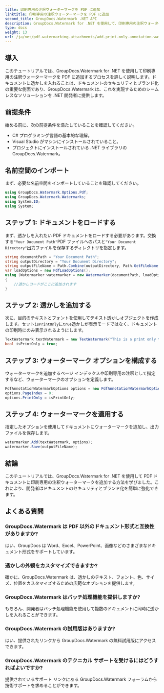```yaml
---
title: 印刷専用の注釈ウォーターマークを PDF に追加
linktitle: 印刷専用の注釈ウォーターマークを PDF に追加
second_title: GroupDocs.Watermark .NET API
description: GroupDocs.Watermark for .NET を使用して、印刷専用の注釈ウォーターマークを PDF に追加する方法を学びます。ドキュメントのセキュリティとブランディングを簡単に強化します。
type: docs
weight: 13
url: /ja/net/pdf-watermarking-attachments/add-print-only-annotation-watermark-pdf/
---
```

## 導入
このチュートリアルでは、GroupDocs.Watermark for .NET を使用して印刷専用の注釈ウォーターマークを PDF に追加するプロセスを詳しく説明します。ドキュメントに透かしを入れることは、ドキュメントのセキュリティとブランド化の重要な側面であり、GroupDocs.Watermark は、これを実現するためのシームレスなソリューションを .NET 開発者に提供します。
## 前提条件
始める前に、次の前提条件を満たしていることを確認してください。
- C# プログラミング言語の基本的な理解。
- Visual Studio がマシンにインストールされていること。
- プロジェクトにインストールされている .NET ライブラリの GroupDocs.Watermark。

## 名前空間のインポート
まず、必要な名前空間をインポートしていることを確認してください。
```csharp
using GroupDocs.Watermark.Options.Pdf;
using GroupDocs.Watermark.Watermarks;
using System.IO;
using System;
```
## ステップ 1: ドキュメントをロードする
まず、透かしを入れたい PDF ドキュメントをロードする必要があります。交換する`"Your Document Path"`PDF ファイルへのパスと`"Your Document Directory"`出力ファイルを保存するディレクトリを指定します。
```csharp
string documentPath = "Your Document Path";
string outputDirectory = "Your Document Directory";
string outputFileName = Path.Combine(outputDirectory, Path.GetFileName(documentPath));
var loadOptions = new PdfLoadOptions();
using (Watermarker watermarker = new Watermarker(documentPath, loadOptions))
{
    //透かしコードがここに追加されます
}
```
## ステップ 2: 透かしを追加する
次に、目的のテキストとフォントを使用してテキスト透かしオブジェクトを作成します。セット`isPrintOnly`に`true`透かしが表示モードではなく、ドキュメントの印刷時にのみ表示されるようにします。
```csharp
TextWatermark textWatermark = new TextWatermark("This is a print only test watermark. It won't appear in view mode.", new Font("Arial", 8));
bool isPrintOnly = true;
```
## ステップ 3: ウォーターマーク オプションを構成する
ウォーターマークを追加するページ インデックスや印刷専用の注釈として指定するなど、ウォーターマークのオプションを定義します。
```csharp
PdfAnnotationWatermarkOptions options = new PdfAnnotationWatermarkOptions();
options.PageIndex = 0;
options.PrintOnly = isPrintOnly;
```
## ステップ 4: ウォーターマークを適用する
指定したオプションを使用してドキュメントにウォーターマークを追加し、出力ファイルを保存します。
```csharp
watermarker.Add(textWatermark, options);
watermarker.Save(outputFileName);
```

## 結論
このチュートリアルでは、GroupDocs.Watermark for .NET を使用して PDF ドキュメントに印刷専用の注釈ウォーターマークを追加する方法を学びました。これにより、開発者はドキュメントのセキュリティとブランド化を簡単に強化できます。
## よくある質問
### GroupDocs.Watermark は PDF 以外のドキュメント形式と互換性がありますか?
はい、GroupDocs は Word、Excel、PowerPoint、画像などのさまざまなドキュメント形式をサポートしています。
### 透かしの外観をカスタマイズできますか?
確かに、GroupDocs.Watermark は、透かしのテキスト、フォント、色、サイズ、位置をカスタマイズするための広範なオプションを提供します。
### GroupDocs.Watermark はバッチ処理機能を提供しますか?
もちろん、開発者はバッチ処理機能を使用して複数のドキュメントに同時に透かしを入れることができます。
### GroupDocs.Watermark の試用版はありますか?
はい、提供されたリンクから GroupDocs.Watermark の無料試用版にアクセスできます。
### GroupDocs.Watermark のテクニカル サポートを受けるにはどうすればよいですか?
提供されているサポート リンクにある GroupDocs.Watermark フォーラムから技術サポートを求めることができます。
